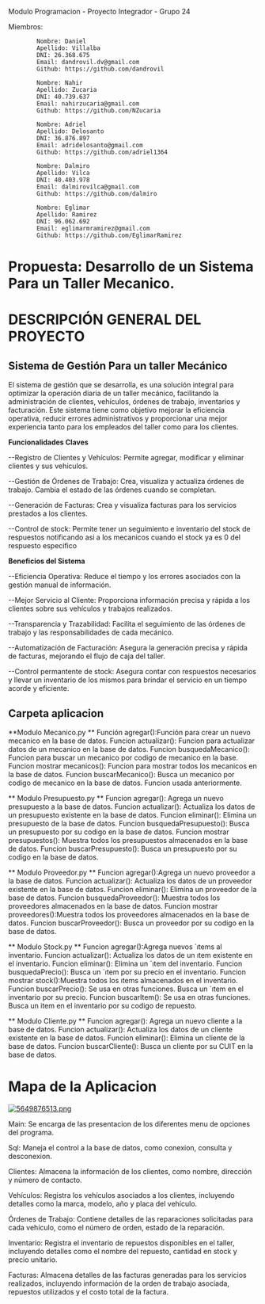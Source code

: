 Modulo Programacion - Proyecto Integrador - Grupo 24

Miembros:

            Nombre: Daniel
            Apellido: Villalba
            DNI: 26.368.675
            Email: dandrovil.dv@gmail.com
            Github: https://github.com/dandrovil

            Nombre: Nahir
            Apellido: Zucaria
            DNI: 40.739.637
            Email: nahirzucaria@gmail.com
            Github: https://github.com/NZucaria

            Nombre: Adriel
            Apellido: Delosanto
            DNI: 36.876.897
            Email: adridelosanto@gmail.com
            Github: https://github.com/adriel1364

            Nombre: Dalmiro
            Apellido: Vilca
            DNI: 40.403.978
            Email: dalmirovilca@gmail.com
            Github: https://github.com/dalmiro

            Nombre: Eglimar
            Apellido: Ramirez
            DNI: 96.062.692
            Email: eglimarmramirez@gmail.com
            Github: https://github.com/EglimarRamirez


# **Propuesta: Desarrollo de un Sistema Para un Taller Mecanico.**



# **DESCRIPCIÓN GENERAL DEL PROYECTO**


## **Sistema de Gestión Para un taller Mecánico**


El sistema de gestión que se desarrolla, es una solución integral para optimizar la operación diaria de un taller mecánico, facilitando la administración de clientes, vehículos, órdenes de trabajo, inventarios y facturación. Este sistema tiene como objetivo mejorar la eficiencia operativa, reducir errores administrativos y proporcionar una mejor experiencia tanto para los empleados del taller como para los clientes.



**Funcionalidades Claves**


--Registro de Clientes y Vehículos: Permite agregar, modificar y eliminar clientes y sus vehículos.

--Gestión de Órdenes de Trabajo: Crea, visualiza y actualiza órdenes de trabajo. Cambia el estado de las órdenes cuando se completan.

--Generación de Facturas: Crea y visualiza facturas para los servicios prestados a los clientes.

--Control de stock: Permite tener un seguimiento e inventario del stock de respuestos notificando asi a los mecanicos cuando el stock ya es 0 del respuesto especifico 




**Beneficios del Sistema**


--Eficiencia Operativa: Reduce el tiempo y los errores asociados con la gestión manual de información.

--Mejor Servicio al Cliente: Proporciona información precisa y rápida a los clientes sobre sus vehículos y trabajos realizados.

--Transparencia y Trazabilidad: Facilita el seguimiento de las órdenes de trabajo y las responsabilidades de cada mecánico.  

--Automatización de Facturación: Asegura la generación precisa y rápida de facturas, mejorando el flujo de caja del taller.

--Control permantente de stock: Asegura contar con respuestos necesarios y llevar un inventario de los mismos para brindar el servicio en un tiempo acorde y eficiente.
  

## **Carpeta aplicacion** ##

**Modulo Mecanico.py ** 
Función agregar():Función para crear un nuevo mecanico en la base de datos.
Funcion actualizar(): Funcion para actualizar datos de un mecanico en la base de datos.
Funcion busquedaMecanico(): Funcion para buscar un mecanico por codigo de mecanico en la base.
Funcion mostrar mecanicos(): Funcion para mostrar todos los mecanicos en la base de datos.
Funcion buscarMecanico(): Busca un mecanico por codigo de mecanico en la base de datos. Funcion usada
anteriormente.

** Modulo Presupuesto.py **
Funcion agregar(): Agrega un nuevo presupuesto a la base de datos.
Funcion actualizar(): Actualiza los datos de un presupuesto existente en la base de datos.
Funcion eliminar(): Elimina un presupuesto de la base de datos.
Funcion busquedaPresupuesto(): Busca un presupuesto por su codigo en la base de datos.
Funcion mostrar presupuestos(): Muestra todos los presupuestos almacenados en la base de datos.
Funcion buscarPresupuesto(): Busca un presupuesto por su codigo en la base de datos.

** Modulo Proveedor.py **
Funcion agregar():Agrega un nuevo proveedor a la base de datos.
Funcion actualizar(): Actualiza los datos de un proveedor existente en la base de datos.
Funcion eliminar(): Elimina un proveedor de la base de datos.
Funcion busquedaProveedor(): Muestra todos los proveedores almacenados en la base de datos.
Funcion mostrar proveedores():Muestra todos los proveedores almacenados en la base de datos.
Funcion buscarProveedor(): Busca un proveedor por su codigo en la base de datos.

** Modulo Stock.py **
Funcion agregar():Agrega nuevos ´ıtems al inventario.
Funcion actualizar(): Actualiza los datos de un ıtem existente en el inventario.
Funcion eliminar(): Elimina un ´ıtem del inventario.
Funcion busquedaPrecio(): Busca un ´ıtem por su precio en el inventario.
Funcion mostrar stock():Muestra todos los ıtems almacenados en el inventario.
Funcion buscarPrecio(): Se usa en otras funciones. Busca un ´ıtem en el inventario por su precio.
Funcion buscarItem(): Se usa en otras funciones. Busca un item en el inventario por su codigo de repuesto.

** Modulo Cliente.py **
Funcion agregar(): Agrega un nuevo cliente a la base de datos.
Funcion actualizar(): Actualiza los datos de un cliente existente en la base de datos.
Funcion eliminar(): Elimina un cliente de la base de datos.
Funcion buscarCliente(): Busca un cliente por su CUIT en la base de datos.



# Mapa de la Aplicacion


[![5649876513.png](https://i.postimg.cc/j2TYLyDJ/5649876513.png)](https://postimg.cc/47WS07bJ)




Main: Se encarga de las presentacion de los diferentes menu de opciones del programa.

Sql: Maneja el control a la base de datos, como conexion, consulta y desconexion.

Clientes: Almacena la información de los clientes, como nombre, dirección y número de contacto.

Vehículos: Registra los vehículos asociados a los clientes, incluyendo detalles como la marca, modelo, año y placa del vehículo.

Órdenes de Trabajo: Contiene detalles de las reparaciones solicitadas para cada vehículo, como el número de orden, estado de la reparación.

Inventario: Registra el inventario de repuestos disponibles en el taller, incluyendo detalles como el nombre del repuesto, cantidad en stock y precio unitario.

Facturas: Almacena detalles de las facturas generadas para los servicios realizados, incluyendo información de la orden de trabajo asociada, repuestos utilizados y el costo total de la factura.
